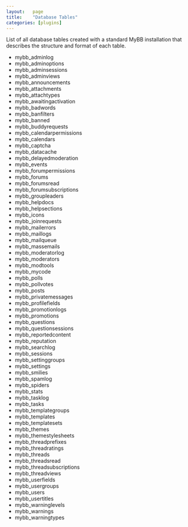 ```yaml
---
layout:   page
title:    "Database Tables"
categories: [plugins]
---
```


List of all database tables created with a standard MyBB installation that describes the structure and format of each table.

- mybb_adminlog
- mybb_adminoptions
- mybb_adminsessions
- mybb_adminviews
- mybb_announcements
- mybb_attachments
- mybb_attachtypes
- mybb_awaitingactivation
- mybb_badwords
- mybb_banfilters
- mybb_banned
- mybb_buddyrequests
- mybb_calendarpermissions
- mybb_calendars
- mybb_captcha
- mybb_datacache
- mybb_delayedmoderation
- mybb_events
- mybb_forumpermissions
- mybb_forums
- mybb_forumsread
- mybb_forumsubscriptions
- mybb_groupleaders
- mybb_helpdocs
- mybb_helpsections
- mybb_icons
- mybb_joinrequests
- mybb_mailerrors
- mybb_maillogs
- mybb_mailqueue
- mybb_massemails
- mybb_moderatorlog
- mybb_moderators
- mybb_modtools
- mybb_mycode
- mybb_polls
- mybb_pollvotes
- mybb_posts
- mybb_privatemessages
- mybb_profilefields
- mybb_promotionlogs
- mybb_promotions
- mybb_questions
- mybb_questionsessions
- mybb_reportedcontent
- mybb_reputation
- mybb_searchlog
- mybb_sessions
- mybb_settinggroups
- mybb_settings
- mybb_smilies
- mybb_spamlog
- mybb_spiders
- mybb_stats
- mybb_tasklog
- mybb_tasks
- mybb_templategroups
- mybb_templates
- mybb_templatesets
- mybb_themes
- mybb_themestylesheets
- mybb_threadprefixes
- mybb_threadratings
- mybb_threads
- mybb_threadsread
- mybb_threadsubscriptions
- mybb_threadviews
- mybb_userfields
- mybb_usergroups
- mybb_users
- mybb_usertitles
- mybb_warninglevels
- mybb_warnings
- mybb_warningtypes
